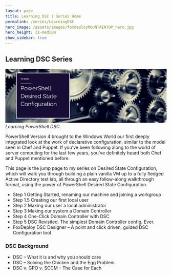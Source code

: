 ```yaml
---
layout: page
title: Learning DSC | Series Home
permalink: /series/LearningDSC
hero_image: /assets/images/foxdeployMOUNTAINTOP_hero.jpg
hero_height: is-medium
show_sidebar: true
---
```

## Learning DSC Series


![Depicts complex machinery and states 'PowerShell Desired State Configuration Series](images/series_powershellDsc.png)
<em>Learning PowerShell DSC.</em>


PowerShell Version 4 brought to the Windows World our first deeply integrated look at the work of declarative configuration, similar to the model seen in Chef and Puppet.  If you’ve been following along to the world of server computing for the last few years, you’ve definitely heard both Chef and Puppet mentioned before.

This page is the jump page to my series on Desired State Configuration, which will walk you through building a plain vanilla VM up to a fully fledged Active Directory test lab, all through an easy follow-along walkthrough format, using the power of PowerShell Desired State Configuration.

* Step 1 Getting Started, renaming our machine and joining a workgroup
* Step 1.5 Creating our first local user
* Step 2 Making our user a local administrator
* Step 3 Making our system a Domain Controller
* Step 4 One-Click Domain Controller with DSC
* Step 5 DSC Revisited.  The simplest Domain Controller config, Ever.
* FoxDeploy DSC Designer – A point and click driven, guided DSC Configuration tool

### DSC Background

* DSC – What it is and why you should care
* DSC – Solving the Chicken and the Egg Problem
* DSC v. GPO v. SCCM – The Case for Each
